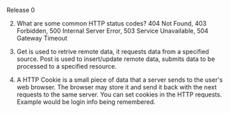 Release 0

2. What are some common HTTP status codes?
  404 Not Found, 403 Forbidden, 500 Internal Server Error, 503 Service Unavailable, 504 Gateway Timeout

3. Get is used to retrive remote data, it requests data from a specified source. Post is used to insert/update remote data, submits data to be processed to a specified resource.

4. A HTTP Cookie is a small piece of data that a server sends to the user's web browser. The browser may store it and send it back with the next requests to the same server. You can set cookies in the HTTP requests. Example would be login info being remembered.
